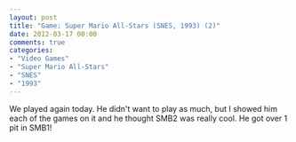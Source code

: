 ```yaml
---
layout: post
title: "Game: Super Mario All-Stars (SNES, 1993) (2)"
date: 2012-03-17 00:00
comments: true
categories:
- "Video Games"
- "Super Mario All-Stars"
- "SNES"
- "1993"
---
```


We played again today. He didn't want to play as much, but I
showed him each of the games on it and he thought SMB2 was really
cool. He got over 1 pit in SMB1!
